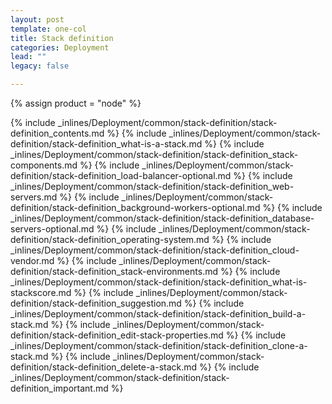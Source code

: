 ```yaml
---
layout: post
template: one-col
title: Stack definition
categories: Deployment
lead: ""
legacy: false

---
```

{% assign product = "node" %}

{% include _inlines/Deployment/common/stack-definition/stack-definition_contents.md %}
{% include _inlines/Deployment/common/stack-definition/stack-definition_what-is-a-stack.md %}
{% include _inlines/Deployment/common/stack-definition/stack-definition_stack-components.md %}
{% include _inlines/Deployment/common/stack-definition/stack-definition_load-balancer-optional.md %}
{% include _inlines/Deployment/common/stack-definition/stack-definition_web-servers.md %}
{% include _inlines/Deployment/common/stack-definition/stack-definition_background-workers-optional.md %}
{% include _inlines/Deployment/common/stack-definition/stack-definition_database-servers-optional.md %}
{% include _inlines/Deployment/common/stack-definition/stack-definition_operating-system.md %}
{% include _inlines/Deployment/common/stack-definition/stack-definition_cloud-vendor.md %}
{% include _inlines/Deployment/common/stack-definition/stack-definition_stack-environments.md %}
{% include _inlines/Deployment/common/stack-definition/stack-definition_what-is-stackscore.md %}
{% include _inlines/Deployment/common/stack-definition/stack-definition_suggestion.md %}
{% include _inlines/Deployment/common/stack-definition/stack-definition_build-a-stack.md %}
{% include _inlines/Deployment/common/stack-definition/stack-definition_edit-stack-properties.md %}
{% include _inlines/Deployment/common/stack-definition/stack-definition_clone-a-stack.md %}
{% include _inlines/Deployment/common/stack-definition/stack-definition_delete-a-stack.md %}
{% include _inlines/Deployment/common/stack-definition/stack-definition_important.md %}
